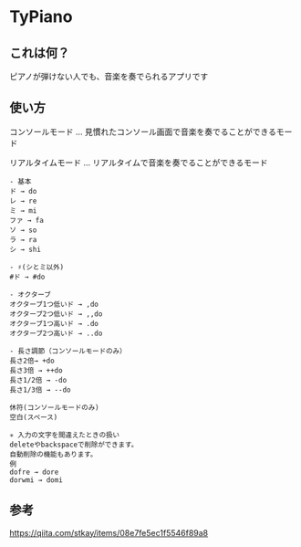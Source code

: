 # TyPiano

## これは何？
ピアノが弾けない人でも、音楽を奏でられるアプリです

## 使い方
コンソールモード … 見慣れたコンソール画面で音楽を奏でることができるモード

リアルタイムモード … リアルタイムで音楽を奏でることができるモード

```
- 基本
ド → do
レ → re
ミ → mi
ファ → fa
ソ → so
ラ → ra
シ → shi

- ♯(シとミ以外)
#ド → #do

- オクターブ
オクターブ1つ低いド → ,do
オクターブ2つ低いド → ,,do
オクターブ1つ高いド → .do
オクターブ2つ高いド → ..do

- 長さ調節（コンソールモードのみ）
長さ2倍→ +do
長さ3倍 → ++do
長さ1/2倍 → -do
長さ1/3倍 → --do

休符(コンソールモードのみ)
空白(スペース)

✳︎ 入力の文字を間違えたときの扱い
deleteやbackspaceで削除ができます。
自動削除の機能もあります。
例
dofre → dore
dorwmi → domi
```

## 参考
https://qiita.com/stkay/items/08e7fe5ec1f5546f89a8
